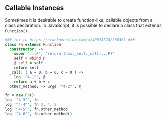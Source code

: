 
## Callable Instances

Sometimes it is desirable to create function-like, callable objects from a class declaration. In JavaScript,
it is possible to declare a class that extends `Function()`:

```coffee
### thx to https://stackoverflow.com/a/40878674/256361 ###
class Fn extends Function
  constructor: ->
    super '...P', 'return this._self._call(...P)'
    self = @bind @
    @_self = self
    return self
  _call: ( a = 0, b = 0, c = 0 ) ->
    log '^4-1^', @
    return a + b + c
  other_method: -> urge '^4-2^', @

fn = new Fn()
log '^4-3^', fn
log '^4-4^', fn 3, 4, 5
log '^4-5^', fn.other_method
log '^4-6^', fn.other_method()
```

